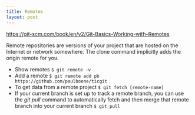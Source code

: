 ```yaml
---
title: Remotes
layout: post
---
```


<https://git-scm.com/book/en/v2/Git-Basics-Working-with-Remotes>

Remote repositories are versions of your project that are hosted on the Internet or network somewhere. The clone command implicitly adds the origin remote for you.

+ Show remotes `$ git remote -v`
+ Add a remote `$ git remote add pb https://github.com/paulboone/ticgit`
+ To get data from a remote project `$ git fetch [remote-name]`
+ If your current branch is set up to track a remote branch, you can use the _git pull_ command to automatically fetch and then merge that remote branch into your current branch `$ git pull `
